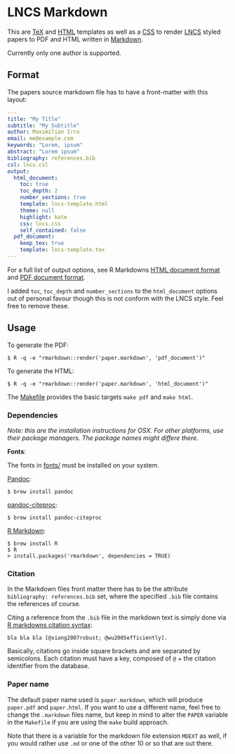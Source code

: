 # LNCS Markdown

This are [TeX](lncs-template.tex) and [HTML](lncs-template.html) templates as well as a [CSS](lncs.css) to render [LNCS](https://www.springer.com/computer/lncs?SGWID=0-164-6-793341-0) styled papers to PDF and HTML written in [Markdown](http://daringfireball.net/projects/markdown/).

Currently only one author is supported.

## Format

The papers source markdown file has to have a front-matter with this layout:

```yaml
---
title: "My Title"
subtitle: "My Subtitle"
author: Maximilian Irro
email: me@example.com
keywords: "Lorem, ipsum"
abstract: "Lorem ipsum"
bibliography: references.bib
csl: lncs.csl
output:
  html_document:
    toc: true
    toc_depth: 2
    number_sections: true
    template: lncs-template.html
    theme: null
    highlight: kate
    css: lncs.css
    self_contained: false
  pdf_document:
    keep_tex: true
    template: lncs-template.tex
---
```

For a full list of output options, see R Markdowns [HTML document format](http://rmarkdown.rstudio.com/html_document_format.html) and [PDF document format](http://rmarkdown.rstudio.com/pdf_document_format.html).

I added `toc`, `toc_depth` and `number_sections` to the `html_document` options out of personal favour though this is not conform with the LNCS style. Feel free to remove these.


## Usage

To generate the PDF:

```
$ R -q -e "rmarkdown::render('paper.markdown', 'pdf_document')"
```

To generate the HTML:

```
$ R -q -e "rmarkdown::render('paper.markdown', 'html_document')"
```

The [Makefile](Makefile) provides the basic targets `make pdf` and `make html`.

### Dependencies

*Note: this are the installation instructions for OSX. For other platforms, use their package managers. The package names might differe there.*

**Fonts**:

The fonts in [fonts/](fonts/) must be installed on your system.

[Pandoc](http://pandoc.org):

```
$ brew install pandoc
```

[pandoc-citeproc](https://github.com/jgm/pandoc-citeproc):

```
$ brew install pandoc-citeproc
```

[R Markdown](http://rmarkdown.rstudio.com):

```
$ brew install R
$ R
> install.packages('rmarkdown', dependencies = TRUE)
```

### Citation

In the Markdown files front matter there has to be the attribute `bibliography: references.bib` set, where the specified `.bib` file contains the references of course.

Citing a reference from the `.bib` file in the markdown text is simply done via [R markdowns citation syntax](http://rmarkdown.rstudio.com/authoring_bibliographies_and_citations.html):

```
bla bla bla [@xiang2007robust; @wu2005efficiently].
```

Basically, citations go inside square brackets and are separated by semicolons. Each citation must have a key, composed of `@` + the citation identifier from the database.

### Paper name

The default paper name used is `paper.markdown`, which will produce `paper.pdf` and `paper.html`. If you want to use a different name, feel free to change the `.markdown` files name, but keep in mind to alter the `PAPER` variable in the `Makefile` if you are using the `make` build approach.

Note that there is a variable for the markdown file extension `MDEXT` as well, if you would rather use `.md` or one of the other 10 or so that are out there.
